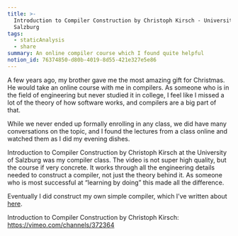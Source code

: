 ```yaml
---
title: >-
  Introduction to Compiler Construction by Christoph Kirsch - University of
  Salzburg
tags:
  - staticAnalysis
  - share
summary: An online compiler course which I found quite helpful
notion_id: 76374850-d80b-4019-8d55-421e327e5e86
---
```

A few years ago, my brother gave me the most amazing gift for Christmas. He would take an online course with me in compilers. As someone who is in the field of engineering but never studied it in college, I feel like I missed a lot of the theory of how software works, and compilers are a big part of that.

While we never ended up formally enrolling in any class, we did have many conversations on the topic, and I found the lectures from a class online and watched them as I did my evening dishes.

Introduction to Compiler Construction by Christoph Kirsch at the University of Salzburg was my compiler class. The video is not super high quality, but the course if very concrete. It works through all the engineering details needed to construct a compiler, not just the theory behind it. As someone who is most successful at “learning by doing” this made all the difference.

Eventually I did construct my own simple compiler, which I’ve written about [here](https://jordaneldredge.com/blog/speeding-up-winamps-music-visualizer-with-webassembly/).

Introduction to Compiler Construction by Christoph Kirsch: <https://vimeo.com/channels/372364>
